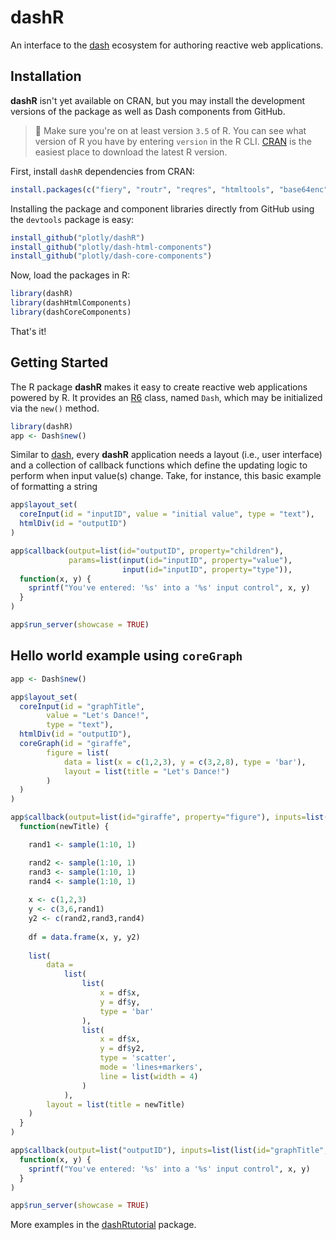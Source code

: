 # dashR

An interface to the [dash](https://github.com/plotly/dash-renderer) ecosystem for authoring reactive web applications.

## Installation

**dashR** isn't yet available on CRAN, but you may install the development versions of the package as well as Dash components from GitHub.

> 🛑 Make sure you're on at least version `3.5` of R. You can see what version of R you have by entering `version` in the R CLI. [CRAN](https://cran.r-project.org/bin/) is the easiest place to download the latest R version.

First, install `dashR` dependencies from CRAN:
```r
install.packages(c("fiery", "routr", "reqres", "htmltools", "base64enc"))
```

Installing the package and component libraries directly from GitHub using the `devtools` package is easy:

```r
install_github("plotly/dashR")
install_github("plotly/dash-html-components")
install_github("plotly/dash-core-components")
```

Now, load the packages in R:

```r
library(dashR)
library(dashHtmlComponents)
library(dashCoreComponents)
```

That's it!

## Getting Started

The R package **dashR** makes it easy to create reactive web applications powered by R. It provides an [R6](https://cran.r-project.org/web/packages/R6/index.html) class, named `Dash`, which may be initialized via the `new()` method.


```r
library(dashR)
app <- Dash$new()
```

Similar to [dash](https://github.com/plotly/dash), every **dashR** application needs a layout (i.e., user interface) and a collection of callback functions which define the updating logic to perform when input value(s) change. Take, for instance, this basic example of formatting a string 

```r
app$layout_set(
  coreInput(id = "inputID", value = "initial value", type = "text"),
  htmlDiv(id = "outputID")
)

app$callback(output=list(id="outputID", property="children"), 
             params=list(input(id="inputID", property="value"),
                         input(id="inputID", property="type")), 
  function(x, y) {
    sprintf("You've entered: '%s' into a '%s' input control", x, y)
  }
)

app$run_server(showcase = TRUE)
```

## Hello world example using `coreGraph`

```r
app <- Dash$new()

app$layout_set(
  coreInput(id = "graphTitle", 
        value = "Let's Dance!", 
        type = "text"),
  htmlDiv(id = "outputID"),
  coreGraph(id = "giraffe",
        figure = list(
            data = list(x = c(1,2,3), y = c(3,2,8), type = 'bar'),
            layout = list(title = "Let's Dance!")
        )
  )
)

app$callback(output=list(id="giraffe", property="figure"), inputs=list(list(id="graphTitle", property="value")), user_function=     
  function(newTitle) {

    rand1 <- sample(1:10, 1)

    rand2 <- sample(1:10, 1)
    rand3 <- sample(1:10, 1)
    rand4 <- sample(1:10, 1)
      
    x <- c(1,2,3)
    y <- c(3,6,rand1)
    y2 <- c(rand2,rand3,rand4)
    
    df = data.frame(x, y, y2)
      
    list(
        data = 
            list(            
                list(
                    x = df$x, 
                    y = df$y, 
                    type = 'bar'
                ),
                list(
                    x = df$x, 
                    y = df$y2, 
                    type = 'scatter',
                    mode = 'lines+markers',
                    line = list(width = 4)
                )                
            ),
        layout = list(title = newTitle)
    )
  }
)

app$callback(output=list("outputID"), inputs=list(list(id="graphTitle", property="type")), user_function=
  function(x, y) {
    sprintf("You've entered: '%s' into a '%s' input control", x, y)
  }
)

app$run_server(showcase = TRUE)
```

More examples in the [dashRtutorial](https://github.com/plotly/dashRtutorial) package.
